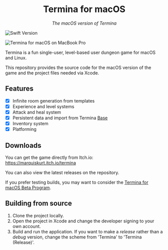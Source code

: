 <div align="center">

# Termina for macOS
_The macOS version of Termina_

</div>

![Swift Version](https://img.shields.io/badge/swift-5.0-orange.svg)

![Termina for macOS on MacBook Pro](https://terminagame.github.io/assets/termina_macbook.png)

Termina is a fun single-user, level-based user dungeon game for macOS and Linux.

This repository provides the source code for the macOS version of the game and the project files needed via Xcode.

## Features
- [x] Infinite room generation from templates
- [x] Experience and level systems
- [x] Attack and heal system
- [x] Persistent data and import from Termina [Base](https://github.com/TerminaGame/base)
- [x] Inventory system
- [x] Platforming

## Downloads
You can get the game directly from Itch.io: https://marquiskurt.itch.io/termina

You can also view the latest releases on the repository.

If you prefer testing builds, you may want to consider the [Termina for macOS Beta Program](https://terminagame.github.io/mac/tutoriel.html).

## Building from source

1. Clone the project locally.
2. Open the project in Xcode and change the developer signing to your own account.
3. Build and run the application. If you want to make a _release_ rather than a _debug_ version, change the scheme from 'Termina' to 'Termina (Release)'.
